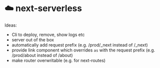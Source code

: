# :cloud: next-serverless

Ideas:

* Cli to deploy, remove, show logs etc
* server out of the box
* automatically add request prefix (e.g. /prod/_next instead of /_next)
* provide link component which overrides `as` with the request prefix (e.g. /prod/about instead of /about)
* make router overwritable (e.g. for next-routes)
